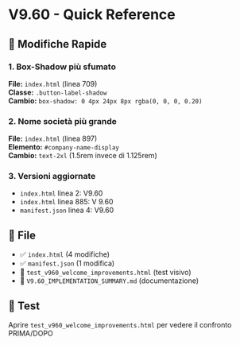 # V9.60 - Quick Reference

## 🚀 Modifiche Rapide

### 1. Box-Shadow più sfumato
**File:** `index.html` (linea 709)  
**Classe:** `.button-label-shadow`  
**Cambio:** `box-shadow: 0 4px 24px 8px rgba(0, 0, 0, 0.20)`

### 2. Nome società più grande
**File:** `index.html` (linea 897)  
**Elemento:** `#company-name-display`  
**Cambio:** `text-2xl` (1.5rem invece di 1.125rem)

### 3. Versioni aggiornate
- `index.html` linea 2: V9.60
- `index.html` linea 885: V 9.60
- `manifest.json` linea 4: V9.60

## 📁 File
- ✅ `index.html` (4 modifiche)
- ✅ `manifest.json` (1 modifica)
- 📄 `test_v960_welcome_improvements.html` (test visivo)
- 📄 `V9.60_IMPLEMENTATION_SUMMARY.md` (documentazione)

## 🎯 Test
Aprire `test_v960_welcome_improvements.html` per vedere il confronto PRIMA/DOPO
